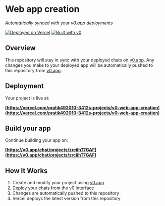 # Web app creation

*Automatically synced with your [v0.app](https://v0.app) deployments*

[![Deployed on Vercel](https://img.shields.io/badge/Deployed%20on-Vercel-black?style=for-the-badge&logo=vercel)](https://vercel.com/pratik492010-3412s-projects/v0-web-app-creation)
[![Built with v0](https://img.shields.io/badge/Built%20with-v0.app-black?style=for-the-badge)](https://v0.app/chat/projects/zrciihT7GAF)

## Overview

This repository will stay in sync with your deployed chats on [v0.app](https://v0.app).
Any changes you make to your deployed app will be automatically pushed to this repository from [v0.app](https://v0.app).

## Deployment

Your project is live at:

**[https://vercel.com/pratik492010-3412s-projects/v0-web-app-creation](https://vercel.com/pratik492010-3412s-projects/v0-web-app-creation)**

## Build your app

Continue building your app on:

**[https://v0.app/chat/projects/zrciihT7GAF](https://v0.app/chat/projects/zrciihT7GAF)**

## How It Works

1. Create and modify your project using [v0.app](https://v0.app)
2. Deploy your chats from the v0 interface
3. Changes are automatically pushed to this repository
4. Vercel deploys the latest version from this repository